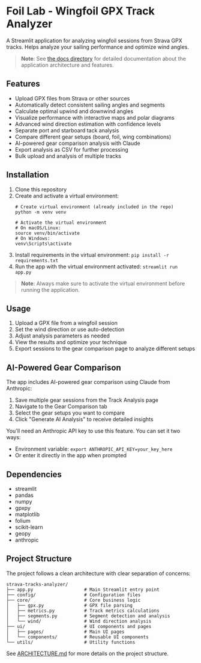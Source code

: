 # Foil Lab - Wingfoil GPX Track Analyzer

A Streamlit application for analyzing wingfoil sessions from Strava GPX tracks. Helps analyze your sailing performance and optimize wind angles.

> **Note**: See [the docs directory](docs/) for detailed documentation about the application architecture and features.

## Features

- Upload GPX files from Strava or other sources
- Automatically detect consistent sailing angles and segments
- Calculate optimal upwind and downwind angles
- Visualize performance with interactive maps and polar diagrams
- Advanced wind direction estimation with confidence levels
- Separate port and starboard tack analysis
- Compare different gear setups (board, foil, wing combinations)
- AI-powered gear comparison analysis with Claude
- Export analysis as CSV for further processing
- Bulk upload and analysis of multiple tracks

## Installation

1. Clone this repository
2. Create and activate a virtual environment:
   ```
   # Create virtual environment (already included in the repo)
   python -m venv venv
   
   # Activate the virtual environment
   # On macOS/Linux:
   source venv/bin/activate
   # On Windows:
   venv\Scripts\activate
   ```
3. Install requirements in the virtual environment: `pip install -r requirements.txt`
4. Run the app with the virtual environment activated: `streamlit run app.py`

> **Note**: Always make sure to activate the virtual environment before running the application.

## Usage

1. Upload a GPX file from a wingfoil session
2. Set the wind direction or use auto-detection
3. Adjust analysis parameters as needed
4. View the results and optimize your technique
5. Export sessions to the gear comparison page to analyze different setups

## AI-Powered Gear Comparison

The app includes AI-powered gear comparison using Claude from Anthropic:

1. Save multiple gear sessions from the Track Analysis page
2. Navigate to the Gear Comparison tab
3. Select the gear setups you want to compare
4. Click "Generate AI Analysis" to receive detailed insights

You'll need an Anthropic API key to use this feature. You can set it two ways:
- Environment variable: `export ANTHROPIC_API_KEY=your_key_here`
- Or enter it directly in the app when prompted

## Dependencies

- streamlit
- pandas
- numpy
- gpxpy
- matplotlib
- folium
- scikit-learn
- geopy
- anthropic

## Project Structure

The project follows a clean architecture with clear separation of concerns:

```
strava-tracks-analyzer/
├── app.py                   # Main Streamlit entry point
├── config/                  # Configuration files
├── core/                    # Core business logic 
│   ├── gpx.py               # GPX file parsing
│   ├── metrics.py           # Track metrics calculations
│   ├── segments.py          # Segment detection and analysis
│   └── wind/                # Wind direction analysis
├── ui/                      # UI components and pages
│   ├── pages/               # Main UI pages
│   └── components/          # Reusable UI components
└── utils/                   # Utility functions
```

See [ARCHITECTURE.md](ARCHITECTURE.md) for more details on the project structure.
